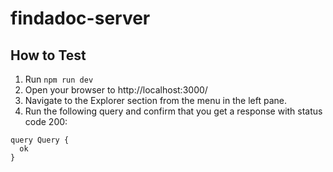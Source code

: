 # findadoc-server

## How to Test
1. Run `npm run dev`
2. Open your browser to http://localhost:3000/
3. Navigate to the Explorer section from the menu in the left pane.
4. Run the following query and confirm that you get a response with status code 200:
```
query Query {
  ok
}
```